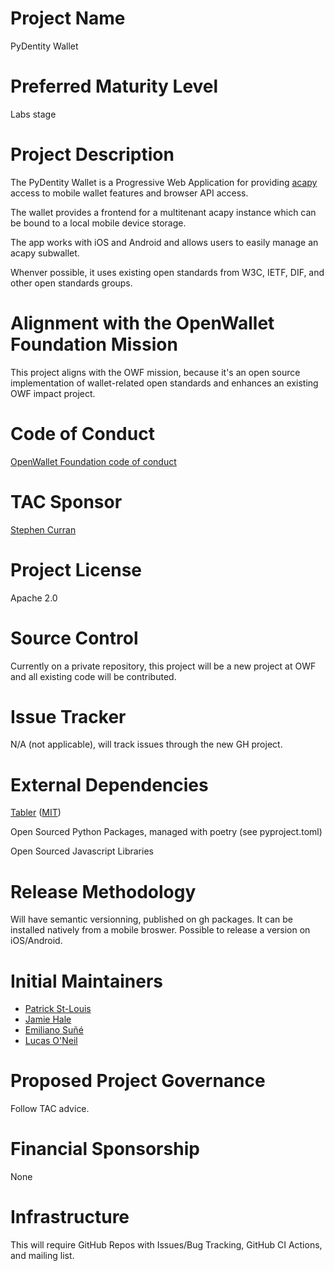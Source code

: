 # Project Name
PyDentity Wallet

# Preferred Maturity Level
Labs stage

# Project Description
The PyDentity Wallet is a Progressive Web Application for providing [acapy](https://github.com/openwallet-foundation/acapy) access to mobile wallet features and browser API access.

The wallet provides a frontend for a multitenant acapy instance which can be bound to a local mobile device storage.

The app works with iOS and Android and allows users to easily manage an acapy subwallet.

Whenver possible, it uses existing open standards from W3C, IETF, DIF, and other open standards groups.

# Alignment with the OpenWallet Foundation Mission
This project aligns with the OWF mission, because it's an open source implementation of wallet-related open standards and enhances an existing OWF impact project.

# Code of Conduct
[OpenWallet Foundation code of conduct](https://tac.openwallet.foundation/governance/code-of-conduct/)

# TAC Sponsor
[Stephen Curran](https://github.com/swcurran)

# Project License
Apache 2.0

# Source Control
Currently on a private repository, this project will be a new project at OWF and all existing code will be contributed.

# Issue Tracker
N/A (not applicable), will track issues through the new GH project.

# External Dependencies
[Tabler](https://github.com/tabler/tabler) ([MIT](https://github.com/tabler/tabler/blob/dev/LICENSE))

Open Sourced Python Packages, managed with poetry (see pyproject.toml)

Open Sourced Javascript Libraries

# Release Methodology
Will have semantic versionning, published on gh packages. It can be installed natively from a mobile broswer.
Possible to release a version on iOS/Android.

# Initial Maintainers
- [Patrick St-Louis](https://github.com/PatStLouis)
- [Jamie Hale](https://github.com/jamshale)
- [Emiliano Suñé](https://github.com/esune)
- [Lucas O'Neil](https://github.com/loneil)

# Proposed Project Governance
Follow TAC advice.

# Financial Sponsorship
None

# Infrastructure
This will require GitHub Repos with Issues/Bug Tracking, GitHub CI Actions, and mailing list.
